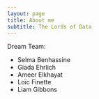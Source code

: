 ```yaml
---
layout: page
title: About me
subtitle: The Lords of Data
---
```


Dream Team:

- Selma Benhassine
- Giada Ehrlich
- Ameer Elkhayat
- Loïc Finette
- Liam Gibbons 
